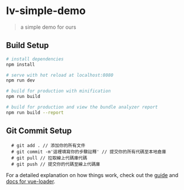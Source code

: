 # lv-simple-demo

> a simple demo for ours

## Build Setup

``` bash
# install dependencies
npm install

# serve with hot reload at localhost:8080
npm run dev

# build for production with minification
npm run build

# build for production and view the bundle analyzer report
npm run build --report
```

## Git Commit Setup
```
  # git add . // 添加你的所有文件
  # git commit -m'這裡填寫你的步驟註釋' // 提交你的所有代碼至本地倉庫
  # git pull // 拉取線上代碼庫代碼
  # git push // 提交你的代碼至線上代碼庫
```
For a detailed explanation on how things work, check out the [guide](http://vuejs-templates.github.io/webpack/) and [docs for vue-loader](http://vuejs.github.io/vue-loader).

